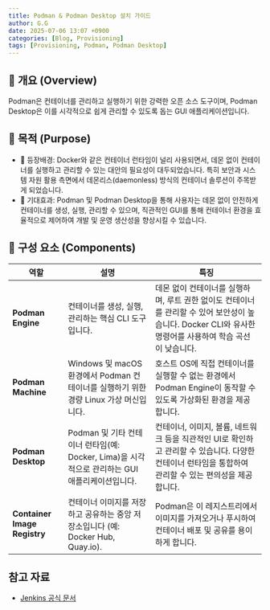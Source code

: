 ```yaml
---
title: Podman & Podman Desktop 설치 가이드
author: G.G
date: 2025-07-06 13:07 +0900
categories: [Blog, Provisioning]
tags: [Provisioning, Podman, Podman Desktop]
---
```


## 📘 개요 (Overview)
Podman은 컨테이너를 관리하고 실행하기 위한 강력한 오픈 소스 도구이며, Podman Desktop은 이를 시각적으로 쉽게 관리할 수 있도록 돕는 GUI 애플리케이션입니다.

## 📌 목적 (Purpose)
- 🧭 등장배경: Docker와 같은 컨테이너 런타임이 널리 사용되면서, 데몬 없이 컨테이너를 실행하고 관리할 수 있는 대안의 필요성이 대두되었습니다. 특히 보안과 시스템 자원 활용 측면에서 데몬리스(daemonless) 방식의 컨테이너 솔루션이 주목받게 되었습니다.
- 🎯 기대효과: Podman 및 Podman Desktop을 통해 사용자는 데몬 없이 안전하게 컨테이너를 생성, 실행, 관리할 수 있으며, 직관적인 GUI를 통해 컨테이너 환경을 효율적으로 제어하여 개발 및 운영 생산성을 향상시킬 수 있습니다.


## 📝 구성 요소 (Components)

| 역할 | 설명 | 특징 |
|---|---|---|
| **Podman Engine** | 컨테이너를 생성, 실행, 관리하는 핵심 CLI 도구입니다. | 데몬 없이 컨테이너를 실행하며, 루트 권한 없이도 컨테이너를 관리할 수 있어 보안성이 높습니다. Docker CLI와 유사한 명령어를 사용하여 학습 곡선이 낮습니다. |
| **Podman Machine** | Windows 및 macOS 환경에서 Podman 컨테이너를 실행하기 위한 경량 Linux 가상 머신입니다. | 호스트 OS에 직접 컨테이너를 실행할 수 없는 환경에서 Podman Engine이 동작할 수 있도록 가상화된 환경을 제공합니다. |
| **Podman Desktop** | Podman 및 기타 컨테이너 런타임(예: Docker, Lima)을 시각적으로 관리하는 GUI 애플리케이션입니다. | 컨테이너, 이미지, 볼륨, 네트워크 등을 직관적인 UI로 확인하고 관리할 수 있습니다. 다양한 컨테이너 런타임을 통합하여 관리할 수 있는 편의성을 제공합니다. |
| **Container Image Registry** | 컨테이너 이미지를 저장하고 공유하는 중앙 저장소입니다 (예: Docker Hub, Quay.io). | Podman은 이 레지스트리에서 이미지를 가져오거나 푸시하여 컨테이너 배포 및 공유를 용이하게 합니다. |


## 참고 자료
- [Jenkins 공식 문서](https://www.jenkins.io/doc/book/installing/kubernetes/)
